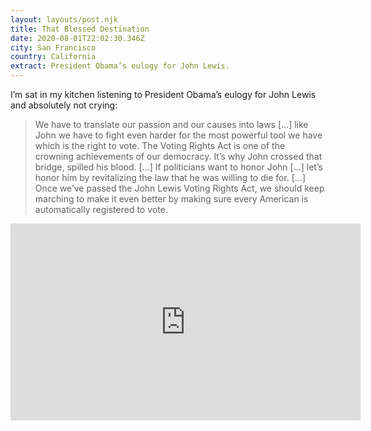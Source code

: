 ```yaml
---
layout: layouts/post.njk
title: That Blessed Destination
date: 2020-08-01T22:02:30.346Z
city: San Francisco
country: California
extract: President Obama’s eulogy for John Lewis.
---
```


I’m sat in my kitchen listening to President Obama’s eulogy for John Lewis and absolutely not crying:

> We have to translate our passion and our causes into laws [...] like John we have to fight even harder for the most powerful tool we have which is the right to vote. The Voting Rights Act is one of the crowning achievements of our democracy. It’s why John crossed that bridge, spilled his blood. [...] If politicians want to honor John [...] let’s honor him by revitalizing the law that he was willing to die for. [...] Once we’ve passed the John Lewis Voting Rights Act, we should keep marching to make it even better by making sure every American is automatically registered to vote.

<iframe width="560" height="315" src="https://www.youtube.com/embed/V1pKoCq1bn0" frameborder="0" allow="accelerometer; autoplay; encrypted-media; gyroscope; picture-in-picture" allowfullscreen></iframe>
